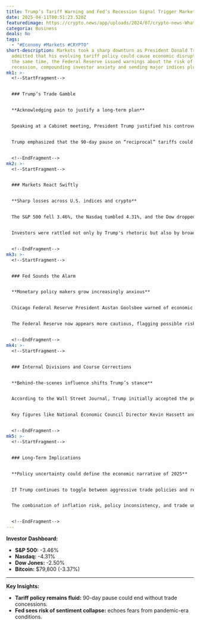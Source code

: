 ```yaml
---
title: Trump’s Tariff Warning and Fed’s Recession Signal Trigger Market Slump
date: 2025-04-11T00:51:23.520Z
featuredimage: https://crypto.news/app/uploads/2024/07/crypto-news-What-are-prediction-markets-option01-1380x820.webp
categoria: Business
deals: No
tags:
  - "#Economy #Markets #CRYPTO"
short-description: Markets took a sharp downturn as President Donald Trump
  admitted that his evolving tariff policy could cause economic disruption. At
  the same time, the Federal Reserve issued warnings about the risk of
  recession, compounding investor anxiety and sending major indices plummeting.
mk1: >-
  <!--StartFragment-->


  ### Trump’s Trade Gamble


  **Acknowledging pain to justify a long-term plan**


  Speaking at a Cabinet meeting, President Trump justified his controversial tariff approach, saying the transition may be painful, but it was necessary. His remarks hinted at a willingness to endure short-term market declines for what he considers long-term economic gains.


  Trump emphasized that the 90-day pause on “reciprocal” tariffs could be lifted if U.S. trading partners don’t agree to favorable terms. “We’ll have to see what happens,” he stated, leaving open the possibility of steeper tariffs later this year.


  <!--EndFragment-->
mk2: >-
  <!--StartFragment-->


  ### Markets React Swiftly


  **Sharp losses across U.S. indices and crypto**


  The S&P 500 fell 3.46%, the Nasdaq tumbled 4.31%, and the Dow dropped 2.50%, reflecting widespread uncertainty. Bitcoin also lost ground, declining by 3.37% to $79,800 after a previous rally.


  Investors were rattled not only by Trump's rhetoric but also by broader signs that the economy may be entering a fragile phase. Bond markets remain volatile, and confidence in policy direction appears shaken.


  <!--EndFragment-->
mk3: >-
  <!--StartFragment-->


  ### Fed Sounds the Alarm


  **Monetary policy makers grow increasingly anxious**


  Chicago Federal Reserve President Austan Goolsbee warned of economic backtracking similar to the COVID-19 era. His comments highlighted internal concerns about sentiment collapse, business confidence, and potential stagnation.


  The Federal Reserve now appears more cautious, flagging possible risks tied to both inflation and a slowdown in consumer spending, especially as trade tensions intensify.


  <!--EndFragment-->
mk4: >-
  <!--StartFragment-->


  ### Internal Divisions and Course Corrections


  **Behind-the-scenes influence shifts Trump’s stance**


  According to the Wall Street Journal, Trump initially accepted the possibility of a shallow recession as a way to avoid a more severe depression. However, bond market turmoil and mounting economic pressure led to a strategic reversal.


  Key figures like National Economic Council Director Kevin Hassett and Treasury Secretary Scott Bessent reportedly pushed for policy moderation, resulting in a temporary rebound on April 9—the strongest S&P 500 gain since 2008.


  <!--EndFragment-->
mk5: >-
  <!--StartFragment-->


  ### Long-Term Implications


  **Policy uncertainty could define the economic narrative of 2025**


  If Trump continues to toggle between aggressive trade policies and recession-avoidance strategies, markets will likely remain volatile. Investors will be closely watching for further Fed commentary, as well as updates on negotiations with trade partners.


  The combination of inflation risk, policy inconsistency, and trade uncertainty forms a volatile cocktail that could shape the remainder of the year.


  <!--EndFragment-->
---
```

<!--StartFragment-->

**Investor Dashboard:**

* **S&P 500:** -3.46%
* **Nasdaq:** -4.31%
* **Dow Jones:** -2.50%
* **Bitcoin:** $79,800 (-3.37%)

- - -

**Key Insights:**

* **Tariff policy remains fluid:** 90-day pause could end without trade concessions.
* **Fed sees risk of sentiment collapse:** echoes fears from pandemic-era conditions.

<!--EndFragment-->